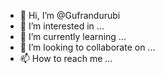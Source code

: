 - 👋 Hi, I’m @Gufrandurubi
- 👀 I’m interested in ...
- 🌱 I’m currently learning ...
- 💞️ I’m looking to collaborate on ...
- 📫 How to reach me ...

<!---
Gufrandurubi/Gufrandurubi is a ✨ special ✨ repository because its `README.md` (this file) appears on your GitHub profile.
You can click the Preview link to take a look at your changes.
--->
